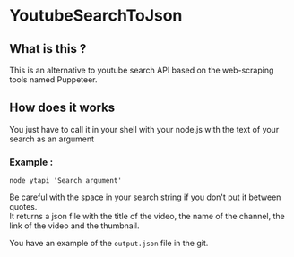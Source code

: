 # YoutubeSearchToJson

## What is this ?

This is an alternative to youtube search API based on the web-scraping tools named Puppeteer.

## How does it works

You just have to call it in your shell with your node.js with the text of your search as an argument
<br>
### Example :
```PS
node ytapi 'Search argument'
```
Be careful with the space in your search string if you don't put it between quotes.
<br>
It returns a json file with the title of the video, the name of the channel, the link of the video and the thumbnail.

You have an example of the `output.json` file in the git.
